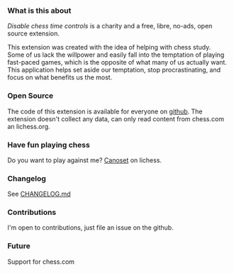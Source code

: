 ### What is this about
*Disable chess time controls* is a charity and a free, libre, no-ads, open source extension.  

This extension was created with the idea of helping with chess study.  
Some of us lack the willpower and easily fall into the temptation of playing fast-paced games, which is the opposite of what many of us actually want.
This application helps set aside our temptation, stop procrastinating, and focus on what benefits us the most.

### Open Source 
The code of this extension is available for everyone on [github](https://github.com/Canos/disable-chess-time-controls).
The extension doesn't collect any data, can only read content from chess.com an lichess.org.


### Have fun playing chess
Do you want to play against me?
[Canoset](https://lichess.org/@/Canoset) on lichess. 


### Changelog
See [CHANGELOG.md](https://github.com/Canos/disable-chess-time-controls/blob/main/CHANGELOG.md)

### Contributions
I'm open to contributions, just file an issue on the github.

### Future
Support for chess.com